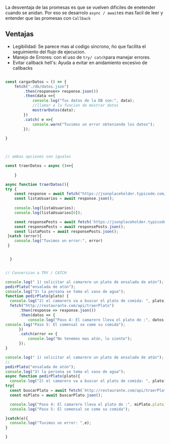 


La desventaja de las promesas es que se vuelven dificiles de enetender cuando se anidan. Por eso se desarrolo `async / await`es mas facil de leer y entender que las promesas con `Callback` 

## Ventajas

- Legibilidad: Se parece mas al codigo sincrono, ño que facilita el seguimiento del flujo de ejecucion. 
- Manejo de Errores: con el uso de `try/ catch`para manejar errores.
- Evitar callback hell's: Ayuda a evitar en anidamiento excesivo de callbacks


```js 

const cargarDatos = () => {
    fetch("./db/datos.json")
        .then(response=> response.json())
        .then(data =>{
            console.log("Tus datos de la DB son:", data);
            //llamar a la funcion de mostrar datos
            mostrarDatos(data);
        })
        .catch( e =>{
            console.warn("Tuvimos un error obteniendo los datos");
        });
    
}

```

```js


// ambas opciones son iguales 

const traerDatos = async ()=>{
    
    }

async function traerDatos(){
try {
    const response = await fetch("https://jsonplaceholder.typicode.com/users")
    const listaUsuarios = await response.json();
  
    console.log(listaUsuarios);
    console.log(listaUsuarios[0]);

    const responsePosts = await fetch(`https://jsonplaceholder.typicode.com/posts?userId=${datos[0].id}`)
    const responsePosts = await responsePosts.json();
    const listaPosts = await responsePosts.json();
 }catch (error){
    console.log("Tuvimos un error:", error)
 }


  }
  ```

  ```js

// Conversion a TRY / CATCH

console.log(" 1) solicitar al camarero un plato de ensalada de atún");
pedirPlato("ensalada de atún");
console.log("3) la persona se toma el vaso de agua");
function pedirPlato(plato) {
    console.log("2) el camarero va a buscar el plato de comida: ", plato);
    fetch("http://restaurante.com/api/traerPlato")
        .then(response => response.json())
        .then(datos => {
            console.log("Paso 4: El camarero lleva el plato de :", datos.plato);
console.log("Paso 5: El comensal se come su comida");
        })
        .catch(error => {
            console.log("No tenemos mas atún, lo siento");
        });
}

  ```


  ```js
console.log(" 1) solicitar al camarero un plato de ensalada de atún");
//
pedirPlato("ensalada de atún");
console.log("3) la persona se toma el vaso de agua");
async function pedirPlato(plato){
    console.log("2) el camarero va a buscar el plato de comida: ", plato)
try{
    const buscarPlato = await fetch(`http://restaurante.com/api/traerPlato/${plato}`)
    const miPlato = await buscarPlato.json();

    console.log("Paso 4: El camarero lleva el plato de :", miPlato.plato);
    console.log("Paso 5: El comensal se come su comida");

}catch(e){
    console.log("Tuvimos un error: ",e);
}

}

  ```